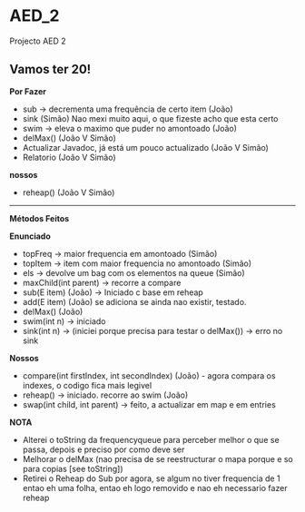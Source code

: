 AED_2
=====

Projecto AED 2

**Vamos ter 20!**
-------------

**Por Fazer**
- sub -> decrementa uma frequência de certo item (João)
- sink (Simão) Nao mexi muito aqui, o que fizeste acho que esta certo
- swim -> eleva o maximo que puder no amontoado (João)
- delMax() (João V Simão)
- Actualizar Javadoc, já está um pouco actualizado (João V Simão)
- Relatorio (João V Simão)


**nossos**
- reheap() (João V Simão)

------------------------------------------------------------------

**Métodos Feitos**

**Enunciado**
- topFreq -> maior frequencia em amontoado (Simão)
- topItem -> item com maior frequencia no amontoado (Simão)
- els -> devolve um bag com os elementos na queue (Simão)
- maxChild(int parent) -> recorre a compare
- sub(E item) (João) -> Iniciado c base em reheap
- add(E item) (João) se adiciona se ainda nao existir, testado.
- delMax() (João)
- swim(int n) -> iniciado
- sink(int n) -> (iniciei porque precisa para testar o delMax()) -> erro no sink

**Nossos**
- compare(int firstIndex, int secondIndex) (João) - agora compara os indexes, o codigo fica mais legivel
- reheap() -> iniciado. recorre ao swim (João)
- swap(int child, int parent) -> feito, a actualizar em map e em entries

**NOTA**
- Alterei o toString da frequencyqueue para perceber melhor o que se passa, depois e preciso por como deve ser
- Melhorar o delMax (nao precisa de se reestructurar o mapa porque e so para copias [see toString])
- Retirei o Reheap do Sub por agora, se algum no tiver frequencia de 1 entao eh uma folha, entao eh logo removido e nao eh necessario fazer reheap